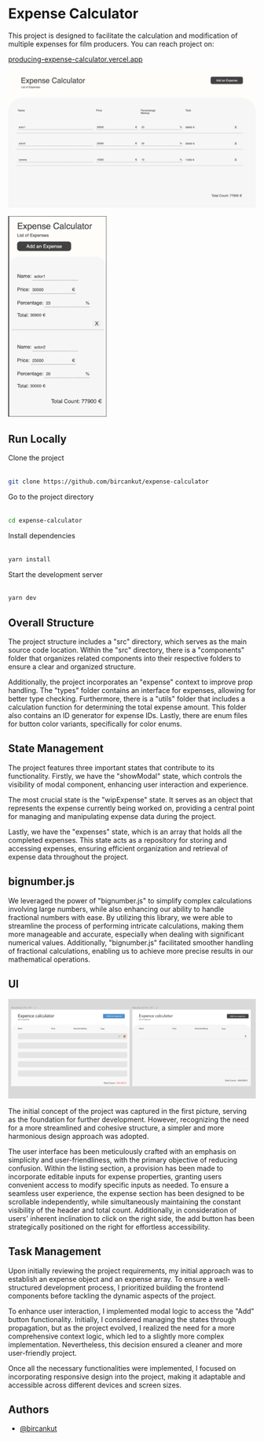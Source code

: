 # Expense Calculator

This project is designed to facilitate the calculation and modification of multiple expenses for film producers.
You can reach project on:

[producing-expense-calculator.vercel.app](producing-expense-calculator.vercel.app)

![project-screenshot-web](assets/screenshots/project-web.png)

<img src="assets/screenshots/project-mobile.png" alt="drawing" width="200" height="auto"/>

## Run Locally

Clone the project

  

```bash

git clone https://github.com/bircankut/expense-calculator

```

  

Go to the project directory

  

```bash

cd expense-calculator

```

  

Install dependencies

  

```bash

yarn install

```

  

Start the development server

  

```bash

yarn dev

```

## Overall Structure
The project structure includes a "src" directory, which serves as the main source code location. Within the "src" directory, there is a "components" folder that organizes related components into their respective folders to ensure a clear and organized structure.

Additionally, the project incorporates an "expense" context to improve prop handling. The "types" folder contains an interface for expenses, allowing for better type checking. Furthermore, there is a "utils" folder that includes a calculation function for determining the total expense amount. This folder also contains an ID generator for expense IDs. Lastly, there are enum files for button color variants, specifically for color enums.

## State Management
The project features three important states that contribute to its functionality. Firstly, we have the "showModal" state, which controls the visibility of modal component, enhancing user interaction and experience.

The most crucial state is the "wipExpense" state. It serves as an object that represents the expense currently being worked on, providing a central point for managing and manipulating expense data during the project.

Lastly, we have the "expenses" state, which is an array that holds all the completed expenses. This state acts as a repository for storing and accessing expenses, ensuring efficient organization and retrieval of expense data throughout the project.

## bignumber.js
We leveraged the power of "bignumber.js" to simplify complex calculations involving large numbers, while also enhancing our ability to handle fractional numbers with ease. By utilizing this library, we were able to streamline the process of performing intricate calculations, making them more manageable and accurate, especially when dealing with significant numerical values. Additionally, "bignumber.js" facilitated smoother handling of fractional calculations, enabling us to achieve more precise results in our mathematical operations.

## UI

![figma-work-flow](assets/screenshots/figma-work-flow.png)

The initial concept of the project was captured in the first picture, serving as the foundation for further development. However, recognizing the need for a more streamlined and cohesive structure, a simpler and more harmonious design approach was adopted. 

The user interface has been meticulously crafted with an emphasis on simplicity and user-friendliness, with the primary objective of reducing confusion. Within the listing section, a provision has been made to incorporate editable inputs for expense properties, granting users convenient access to modify specific inputs as needed. To ensure a seamless user experience, the expense section has been designed to be scrollable independently, while simultaneously maintaining the constant visibility of the header and total count. Additionally, in consideration of users' inherent inclination to click on the right side, the add button has been strategically positioned on the right for effortless accessibility.

## Task Management
Upon initially reviewing the project requirements, my initial approach was to establish an expense object and an expense array. To ensure a well-structured development process, I prioritized building the frontend components before tackling the dynamic aspects of the project.

To enhance user interaction, I implemented modal logic to access the "Add" button functionality. Initially, I considered managing the states through propagation, but as the project evolved, I realized the need for a more comprehensive context logic, which led to a slightly more complex implementation. Nevertheless, this decision ensured a cleaner and more user-friendly project.

Once all the necessary functionalities were implemented, I focused on incorporating responsive design into the project, making it adaptable and accessible across different devices and screen sizes.

## Authors
- [@bircankut](https://www.github.com/bircankut)